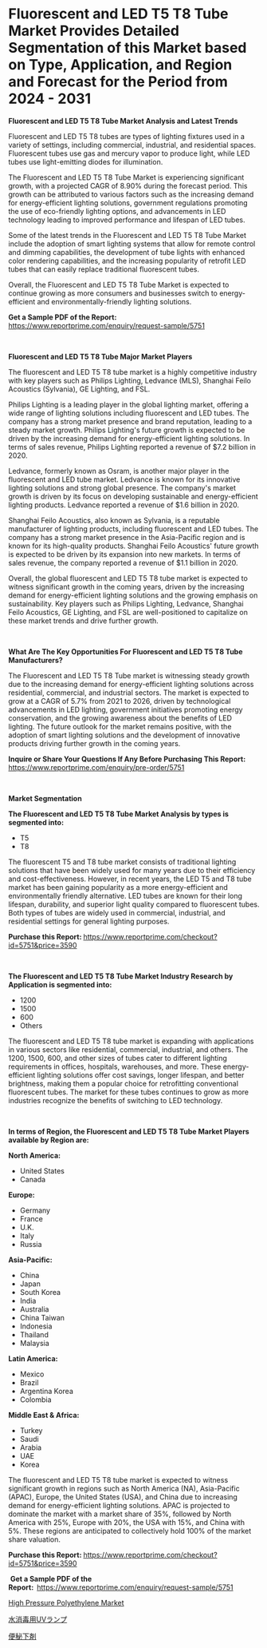 <p><h1>Fluorescent and LED T5 T8 Tube Market Provides Detailed Segmentation of this Market based on Type, Application, and Region and Forecast for the Period from 2024 - 2031</h1></p><p><strong>Fluorescent and LED T5 T8 Tube Market Analysis and Latest Trends</strong></p>
<p><p>Fluorescent and LED T5 T8 tubes are types of lighting fixtures used in a variety of settings, including commercial, industrial, and residential spaces. Fluorescent tubes use gas and mercury vapor to produce light, while LED tubes use light-emitting diodes for illumination.</p><p>The Fluorescent and LED T5 T8 Tube Market is experiencing significant growth, with a projected CAGR of 8.90% during the forecast period. This growth can be attributed to various factors such as the increasing demand for energy-efficient lighting solutions, government regulations promoting the use of eco-friendly lighting options, and advancements in LED technology leading to improved performance and lifespan of LED tubes.</p><p>Some of the latest trends in the Fluorescent and LED T5 T8 Tube Market include the adoption of smart lighting systems that allow for remote control and dimming capabilities, the development of tube lights with enhanced color rendering capabilities, and the increasing popularity of retrofit LED tubes that can easily replace traditional fluorescent tubes.</p><p>Overall, the Fluorescent and LED T5 T8 Tube Market is expected to continue growing as more consumers and businesses switch to energy-efficient and environmentally-friendly lighting solutions.</p></p>
<p><strong>Get a Sample PDF of the Report:&nbsp;</strong> <a href="https://www.reportprime.com/enquiry/request-sample/5751">https://www.reportprime.com/enquiry/request-sample/5751</a></p>
<p>&nbsp;</p>
<p><strong>Fluorescent and LED T5 T8 Tube Major Market Players</strong></p>
<p><p>The fluorescent and LED T5 T8 tube market is a highly competitive industry with key players such as Philips Lighting, Ledvance (MLS), Shanghai Feilo Acoustics (Sylvania), GE Lighting, and FSL. </p><p>Philips Lighting is a leading player in the global lighting market, offering a wide range of lighting solutions including fluorescent and LED tubes. The company has a strong market presence and brand reputation, leading to a steady market growth. Philips Lighting's future growth is expected to be driven by the increasing demand for energy-efficient lighting solutions. In terms of sales revenue, Philips Lighting reported a revenue of $7.2 billion in 2020.</p><p>Ledvance, formerly known as Osram, is another major player in the fluorescent and LED tube market. Ledvance is known for its innovative lighting solutions and strong global presence. The company's market growth is driven by its focus on developing sustainable and energy-efficient lighting products. Ledvance reported a revenue of $1.6 billion in 2020.</p><p>Shanghai Feilo Acoustics, also known as Sylvania, is a reputable manufacturer of lighting products, including fluorescent and LED tubes. The company has a strong market presence in the Asia-Pacific region and is known for its high-quality products. Shanghai Feilo Acoustics' future growth is expected to be driven by its expansion into new markets. In terms of sales revenue, the company reported a revenue of $1.1 billion in 2020.</p><p>Overall, the global fluorescent and LED T5 T8 tube market is expected to witness significant growth in the coming years, driven by the increasing demand for energy-efficient lighting solutions and the growing emphasis on sustainability. Key players such as Philips Lighting, Ledvance, Shanghai Feilo Acoustics, GE Lighting, and FSL are well-positioned to capitalize on these market trends and drive further growth.</p></p>
<p>&nbsp;</p>
<p><strong>What Are The Key Opportunities For Fluorescent and LED T5 T8 Tube Manufacturers?</strong></p>
<p><p>The Fluorescent and LED T5 T8 Tube market is witnessing steady growth due to the increasing demand for energy-efficient lighting solutions across residential, commercial, and industrial sectors. The market is expected to grow at a CAGR of 5.7% from 2021 to 2026, driven by technological advancements in LED lighting, government initiatives promoting energy conservation, and the growing awareness about the benefits of LED lighting. The future outlook for the market remains positive, with the adoption of smart lighting solutions and the development of innovative products driving further growth in the coming years.</p></p>
<p><strong>Inquire or Share Your Questions If Any Before Purchasing This Report:</strong> <a href="https://www.reportprime.com/enquiry/pre-order/5751">https://www.reportprime.com/enquiry/pre-order/5751</a></p>
<p>&nbsp;</p>
<p><strong>Market Segmentation</strong></p>
<p><strong>The Fluorescent and LED T5 T8 Tube Market Analysis by types is segmented into:</strong></p>
<p><ul><li>T5</li><li>T8</li></ul></p>
<p><p>The fluorescent T5 and T8 tube market consists of traditional lighting solutions that have been widely used for many years due to their efficiency and cost-effectiveness. However, in recent years, the LED T5 and T8 tube market has been gaining popularity as a more energy-efficient and environmentally friendly alternative. LED tubes are known for their long lifespan, durability, and superior light quality compared to fluorescent tubes. Both types of tubes are widely used in commercial, industrial, and residential settings for general lighting purposes.</p></p>
<p><strong>Purchase this Report:&nbsp;</strong><a href="https://www.reportprime.com/checkout?id=5751&price=3590">https://www.reportprime.com/checkout?id=5751&price=3590</a></p>
<p>&nbsp;</p>
<p><strong>The Fluorescent and LED T5 T8 Tube Market Industry Research by Application is segmented into:</strong></p>
<p><ul><li>1200</li><li>1500</li><li>600</li><li>Others</li></ul></p>
<p><p>The fluorescent and LED T5 T8 tube market is expanding with applications in various sectors like residential, commercial, industrial, and others. The 1200, 1500, 600, and other sizes of tubes cater to different lighting requirements in offices, hospitals, warehouses, and more. These energy-efficient lighting solutions offer cost savings, longer lifespan, and better brightness, making them a popular choice for retrofitting conventional fluorescent tubes. The market for these tubes continues to grow as more industries recognize the benefits of switching to LED technology.</p></p>
<p>&nbsp;</p>
<p><strong>In terms of Region, the Fluorescent and LED T5 T8 Tube Market Players available by Region are:</strong></p>
<p>
    <p> <strong> North America: </strong>
        <ul>
            <li>United States</li>
            <li>Canada</li>
        </ul>
        </p> 
    <p> <strong> Europe: </strong>
        <ul>
            <li>Germany</li>
            <li>France</li>
            <li>U.K.</li>
            <li>Italy</li>
            <li>Russia</li>
        </ul>
        </p> 
    <p> <strong> Asia-Pacific: </strong>
        <ul>
            <li>China</li>
            <li>Japan</li>
            <li>South Korea</li>
            <li>India</li>
            <li>Australia</li>
            <li>China Taiwan</li>
            <li>Indonesia</li>
            <li>Thailand</li>
            <li>Malaysia</li>
        </ul>
        </p> 
    <p> <strong> Latin America: </strong>
        <ul>
            <li>Mexico</li>
            <li>Brazil</li>
            <li>Argentina Korea</li>
            <li>Colombia</li>
        </ul>
        </p> 
    <p> <strong> Middle East & Africa: </strong>
        <ul>
            <li>Turkey</li>
            <li>Saudi</li>
            <li>Arabia</li>
            <li>UAE</li>
            <li>Korea</li>
        </ul>
    </p>
    </p>
<p><p>The fluorescent and LED T5 T8 tube market is expected to witness significant growth in regions such as North America (NA), Asia-Pacific (APAC), Europe, the United States (USA), and China due to increasing demand for energy-efficient lighting solutions. APAC is projected to dominate the market with a market share of 35%, followed by North America with 25%, Europe with 20%, the USA with 15%, and China with 5%. These regions are anticipated to collectively hold 100% of the market share valuation.</p></p>
<p><strong>Purchase this Report: </strong><a href="https://www.reportprime.com/checkout?id=5751&price=3590">https://www.reportprime.com/checkout?id=5751&price=3590</a></p>
<p>&nbsp;<strong>Get a Sample PDF of the Report:&nbsp;&nbsp;</strong><a href="https://www.reportprime.com/enquiry/request-sample/5751">https://www.reportprime.com/enquiry/request-sample/5751</a></p>
<p><strong></strong></p>
<p><p><a href="https://noble-drawer-34c.notion.site/High-Pressure-Polyethylene-Market-Size-Growth-and-Forecast-from-2024-2031-c9faabead6134641a801215f4a1d23c4">High Pressure Polyethylene Market</a></p><p><a href="https://medium.com/@jaylonlesch1993/uv%E3%83%A9%E3%83%B3%E3%83%97%E3%82%92%E7%94%A8%E3%81%84%E3%81%9F%E6%B0%B4%E3%81%AE%E6%B6%88%E6%AF%92%E5%B8%82%E5%A0%B4%E3%81%AE%E3%83%88%E3%83%AC%E3%83%B3%E3%83%89%E3%81%A8%E5%B8%82%E5%A0%B4%E5%88%86%E6%9E%90%E3%81%AF-2024%E5%B9%B4%E3%81%8B%E3%82%892031%E5%B9%B4%E3%81%BE%E3%81%A7%E3%81%AE%E6%9C%9F%E9%96%93%E3%81%AB%E4%BA%88%E6%B8%AC%E3%81%95%E3%82%8C%E3%81%A6%E3%81%84%E3%81%BE%E3%81%99-34d37d82b2cd">水消毒用UVランプ</a></p><p><a href="https://medium.com/@austinjames1907/%E4%BE%BF%E7%A7%98%E7%B7%A9%E5%92%8C%E5%B8%82%E5%A0%B4-%E5%B8%82%E5%A0%B4cagr-%E5%B8%82%E5%A0%B4%E3%83%88%E3%83%AC%E3%83%B3%E3%83%89-%E6%88%90%E9%95%B7%E6%88%A6%E7%95%A5%E3%81%AB%E9%96%A2%E3%81%99%E3%82%8B%E6%B4%9E%E5%AF%9F-b77874eedfa3">便秘下剤</a></p></p>